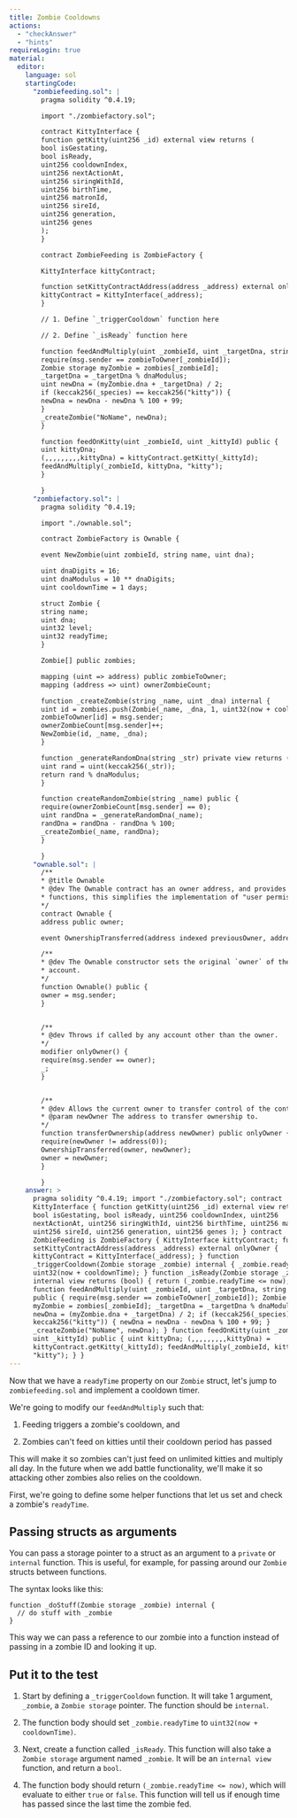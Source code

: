 ```yaml
---
title: Zombie Cooldowns
actions:
  - "checkAnswer"
  - "hints"
requireLogin: true
material:
  editor:
    language: sol
    startingCode:
      "zombiefeeding.sol": |
        pragma solidity ^0.4.19;

        import "./zombiefactory.sol";

        contract KittyInterface {
        function getKitty(uint256 _id) external view returns (
        bool isGestating,
        bool isReady,
        uint256 cooldownIndex,
        uint256 nextActionAt,
        uint256 siringWithId,
        uint256 birthTime,
        uint256 matronId,
        uint256 sireId,
        uint256 generation,
        uint256 genes
        );
        }

        contract ZombieFeeding is ZombieFactory {

        KittyInterface kittyContract;

        function setKittyContractAddress(address _address) external onlyOwner {
        kittyContract = KittyInterface(_address);
        }

        // 1. Define `_triggerCooldown` function here

        // 2. Define `_isReady` function here

        function feedAndMultiply(uint _zombieId, uint _targetDna, string _species) public {
        require(msg.sender == zombieToOwner[_zombieId]);
        Zombie storage myZombie = zombies[_zombieId];
        _targetDna = _targetDna % dnaModulus;
        uint newDna = (myZombie.dna + _targetDna) / 2;
        if (keccak256(_species) == keccak256("kitty")) {
        newDna = newDna - newDna % 100 + 99;
        }
        _createZombie("NoName", newDna);
        }

        function feedOnKitty(uint _zombieId, uint _kittyId) public {
        uint kittyDna;
        (,,,,,,,,,kittyDna) = kittyContract.getKitty(_kittyId);
        feedAndMultiply(_zombieId, kittyDna, "kitty");
        }

        }
      "zombiefactory.sol": |
        pragma solidity ^0.4.19;

        import "./ownable.sol";

        contract ZombieFactory is Ownable {

        event NewZombie(uint zombieId, string name, uint dna);

        uint dnaDigits = 16;
        uint dnaModulus = 10 ** dnaDigits;
        uint cooldownTime = 1 days;

        struct Zombie {
        string name;
        uint dna;
        uint32 level;
        uint32 readyTime;
        }

        Zombie[] public zombies;

        mapping (uint => address) public zombieToOwner;
        mapping (address => uint) ownerZombieCount;

        function _createZombie(string _name, uint _dna) internal {
        uint id = zombies.push(Zombie(_name, _dna, 1, uint32(now + cooldownTime))) - 1;
        zombieToOwner[id] = msg.sender;
        ownerZombieCount[msg.sender]++;
        NewZombie(id, _name, _dna);
        }

        function _generateRandomDna(string _str) private view returns (uint) {
        uint rand = uint(keccak256(_str));
        return rand % dnaModulus;
        }

        function createRandomZombie(string _name) public {
        require(ownerZombieCount[msg.sender] == 0);
        uint randDna = _generateRandomDna(_name);
        randDna = randDna - randDna % 100;
        _createZombie(_name, randDna);
        }

        }
      "ownable.sol": |
        /**
        * @title Ownable
        * @dev The Ownable contract has an owner address, and provides basic authorization control
        * functions, this simplifies the implementation of "user permissions".
        */
        contract Ownable {
        address public owner;

        event OwnershipTransferred(address indexed previousOwner, address indexed newOwner);

        /**
        * @dev The Ownable constructor sets the original `owner` of the contract to the sender
        * account.
        */
        function Ownable() public {
        owner = msg.sender;
        }


        /**
        * @dev Throws if called by any account other than the owner.
        */
        modifier onlyOwner() {
        require(msg.sender == owner);
        _;
        }


        /**
        * @dev Allows the current owner to transfer control of the contract to a newOwner.
        * @param newOwner The address to transfer ownership to.
        */
        function transferOwnership(address newOwner) public onlyOwner {
        require(newOwner != address(0));
        OwnershipTransferred(owner, newOwner);
        owner = newOwner;
        }

        }
    answer: >
      pragma solidity ^0.4.19; import "./zombiefactory.sol"; contract
      KittyInterface { function getKitty(uint256 _id) external view returns (
      bool isGestating, bool isReady, uint256 cooldownIndex, uint256
      nextActionAt, uint256 siringWithId, uint256 birthTime, uint256 matronId,
      uint256 sireId, uint256 generation, uint256 genes ); } contract
      ZombieFeeding is ZombieFactory { KittyInterface kittyContract; function
      setKittyContractAddress(address _address) external onlyOwner {
      kittyContract = KittyInterface(_address); } function
      _triggerCooldown(Zombie storage _zombie) internal { _zombie.readyTime =
      uint32(now + cooldownTime); } function _isReady(Zombie storage _zombie)
      internal view returns (bool) { return (_zombie.readyTime <= now); }
      function feedAndMultiply(uint _zombieId, uint _targetDna, string _species)
      public { require(msg.sender == zombieToOwner[_zombieId]); Zombie storage
      myZombie = zombies[_zombieId]; _targetDna = _targetDna % dnaModulus; uint
      newDna = (myZombie.dna + _targetDna) / 2; if (keccak256(_species) ==
      keccak256("kitty")) { newDna = newDna - newDna % 100 + 99; }
      _createZombie("NoName", newDna); } function feedOnKitty(uint _zombieId,
      uint _kittyId) public { uint kittyDna; (,,,,,,,,,kittyDna) =
      kittyContract.getKitty(_kittyId); feedAndMultiply(_zombieId, kittyDna,
      "kitty"); } }
---
```


Now that we have a `readyTime` property on our `Zombie` struct, let's jump to
`zombiefeeding.sol` and implement a cooldown timer.

We're going to modify our `feedAndMultiply` such that:

1. Feeding triggers a zombie's cooldown, and

2. Zombies can't feed on kitties until their cooldown period has passed

This will make it so zombies can't just feed on unlimited kitties and multiply
all day. In the future when we add battle functionality, we'll make it so
attacking other zombies also relies on the cooldown.

First, we're going to define some helper functions that let us set and check a
zombie's `readyTime`.

## Passing structs as arguments

You can pass a storage pointer to a struct as an argument to a `private` or
`internal` function. This is useful, for example, for passing around our
`Zombie` structs between functions.

The syntax looks like this:

    function _doStuff(Zombie storage _zombie) internal {
      // do stuff with _zombie
    }

This way we can pass a reference to our zombie into a function instead of
passing in a zombie ID and looking it up.

## Put it to the test

1. Start by defining a `_triggerCooldown` function. It will take 1 argument,
   `_zombie`, a `Zombie storage` pointer. The function should be `internal`.

2. The function body should set `_zombie.readyTime` to
   `uint32(now + cooldownTime)`.

3. Next, create a function called `_isReady`. This function will also take a
   `Zombie storage` argument named `_zombie`. It will be an `internal view`
   function, and return a `bool`.

4. The function body should return `(_zombie.readyTime <= now)`, which will
   evaluate to either `true` or `false`. This function will tell us if enough
   time has passed since the last time the zombie fed.
